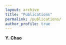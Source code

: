 ```yaml
---
layout: archive
title: "Publications"
permalink: /publications/
author_profile: true
---
```


**Y. Chao**
